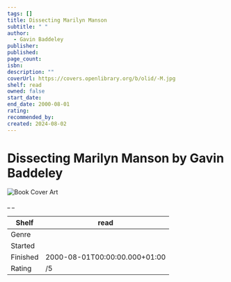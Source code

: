 ```yaml
---
tags: []
title: Dissecting Marilyn Manson
subtitle: " "
author:
  - Gavin Baddeley
publisher:
published:
page_count:
isbn:
description: ""
coverUrl: https://covers.openlibrary.org/b/olid/-M.jpg
shelf: read
owned: false
start_date:
end_date: 2000-08-01
rating:
recommended_by:
created: 2024-08-02
---
```


# Dissecting Marilyn Manson by Gavin Baddeley

![Book Cover Art](https://covers.openlibrary.org/b/olid/-M.jpg)

_ _

| Shelf | read |
| --- | --- |
| Genre |  |
| Started |  |
| Finished | 2000-08-01T00:00:00.000+01:00 |
| Rating | /5 |

